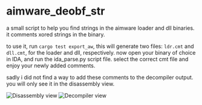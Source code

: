 # aimware_deobf_str

a small script to help you find strings in the aimware loader and dll binaries.
it comments xored strings in the binary.

to use it, run `cargo test export_aw`, this will generate two files: `ldr.cmt` and `dll.cmt`, for the loader and dll, respectively.
now open your binary of choice in IDA, and run the ida_parse.py script file. select the correct cmt file and enjoy your newly added comments.

sadly i did not find a way to add these comments to the decompiler output. you will only see it in the disassembly view.

![Disassembly view](https://i.imgur.com/G3HP4FX.png)
![Decompiler view](https://i.imgur.com/sLM1vsC.png)

